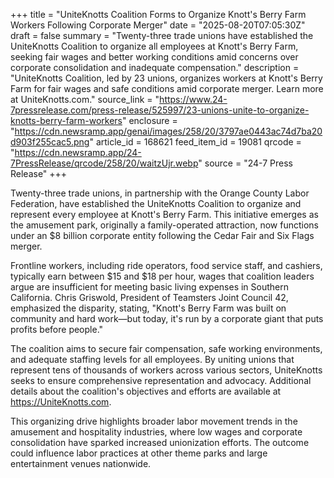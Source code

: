 +++
title = "UniteKnotts Coalition Forms to Organize Knott's Berry Farm Workers Following Corporate Merger"
date = "2025-08-20T07:05:30Z"
draft = false
summary = "Twenty-three trade unions have established the UniteKnotts Coalition to organize all employees at Knott's Berry Farm, seeking fair wages and better working conditions amid concerns over corporate consolidation and inadequate compensation."
description = "UniteKnotts Coalition, led by 23 unions, organizes workers at Knott's Berry Farm for fair wages and safe conditions amid corporate merger. Learn more at UniteKnotts.com."
source_link = "https://www.24-7pressrelease.com/press-release/525997/23-unions-unite-to-organize-knotts-berry-farm-workers"
enclosure = "https://cdn.newsramp.app/genai/images/258/20/3797ae0443ac74d7ba20d903f255cac5.png"
article_id = 168621
feed_item_id = 19081
qrcode = "https://cdn.newsramp.app/24-7PressRelease/qrcode/258/20/waitzUjr.webp"
source = "24-7 Press Release"
+++

<p>Twenty-three trade unions, in partnership with the Orange County Labor Federation, have established the UniteKnotts Coalition to organize and represent every employee at Knott's Berry Farm. This initiative emerges as the amusement park, originally a family-operated attraction, now functions under an $8 billion corporate entity following the Cedar Fair and Six Flags merger.</p><p>Frontline workers, including ride operators, food service staff, and cashiers, typically earn between $15 and $18 per hour, wages that coalition leaders argue are insufficient for meeting basic living expenses in Southern California. Chris Griswold, President of Teamsters Joint Council 42, emphasized the disparity, stating, "Knott's Berry Farm was built on community and hard work—but today, it's run by a corporate giant that puts profits before people."</p><p>The coalition aims to secure fair compensation, safe working environments, and adequate staffing levels for all employees. By uniting unions that represent tens of thousands of workers across various sectors, UniteKnotts seeks to ensure comprehensive representation and advocacy. Additional details about the coalition's objectives and efforts are available at <a href="https://UniteKnotts.com" rel="nofollow" target="_blank">https://UniteKnotts.com</a>.</p><p>This organizing drive highlights broader labor movement trends in the amusement and hospitality industries, where low wages and corporate consolidation have sparked increased unionization efforts. The outcome could influence labor practices at other theme parks and large entertainment venues nationwide.</p>